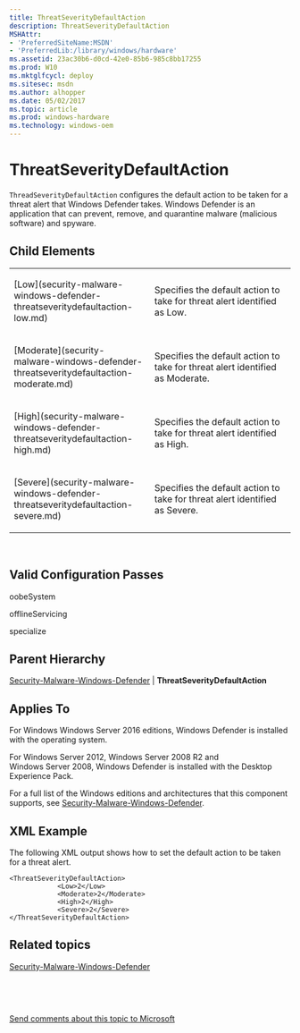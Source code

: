 ```yaml
---
title: ThreatSeverityDefaultAction
description: ThreatSeverityDefaultAction
MSHAttr:
- 'PreferredSiteName:MSDN'
- 'PreferredLib:/library/windows/hardware'
ms.assetid: 23ac30b6-d0cd-42e0-85b6-985c8bb17255
ms.prod: W10
ms.mktglfcycl: deploy
ms.sitesec: msdn
ms.author: alhopper
ms.date: 05/02/2017
ms.topic: article
ms.prod: windows-hardware
ms.technology: windows-oem
---
```


# ThreatSeverityDefaultAction


`ThreadSeverityDefaultAction` configures the default action to be taken for a threat alert that Windows Defender takes. Windows Defender is an application that can prevent, remove, and quarantine malware (malicious software) and spyware.

## Child Elements


<table>
<colgroup>
<col width="50%" />
<col width="50%" />
</colgroup>
<tbody>
<tr class="odd">
<td><p>[Low](security-malware-windows-defender-threatseveritydefaultaction-low.md)</p></td>
<td><p>Specifies the default action to take for threat alert identified as Low.</p></td>
</tr>
<tr class="even">
<td><p>[Moderate](security-malware-windows-defender-threatseveritydefaultaction-moderate.md)</p></td>
<td><p>Specifies the default action to take for threat alert identified as Moderate.</p></td>
</tr>
<tr class="odd">
<td><p>[High](security-malware-windows-defender-threatseveritydefaultaction-high.md)</p></td>
<td><p>Specifies the default action to take for threat alert identified as High.</p></td>
</tr>
<tr class="even">
<td><p>[Severe](security-malware-windows-defender-threatseveritydefaultaction-severe.md)</p></td>
<td><p>Specifies the default action to take for threat alert identified as Severe.</p></td>
</tr>
</tbody>
</table>

 

## Valid Configuration Passes


oobeSystem

offlineServicing

specialize

## Parent Hierarchy


[Security-Malware-Windows-Defender](security-malware-windows-defender.md) | **ThreatSeverityDefaultAction**

## Applies To


For Windows Windows Server 2016 editions, Windows Defender is installed with the operating system.

For Windows Server 2012, Windows Server 2008 R2 and Windows Server 2008, Windows Defender is installed with the Desktop Experience Pack.

For a full list of the Windows editions and architectures that this component supports, see [Security-Malware-Windows-Defender](security-malware-windows-defender.md).

## XML Example


The following XML output shows how to set the default action to be taken for a threat alert.

``` syntax
<ThreatSeverityDefaultAction>
            <Low>2</Low>
            <Moderate>2</Moderate>
            <High>2</High>
            <Severe>2</Severe>
</ThreatSeverityDefaultAction>
```

## Related topics


[Security-Malware-Windows-Defender](security-malware-windows-defender.md)

 

 

[Send comments about this topic to Microsoft](mailto:wsddocfb@microsoft.com?subject=Documentation%20feedback%20%5Bp_unattend\p_unattend%5D:%20ThreatSeverityDefaultAction%20%20RELEASE:%20%2810/3/2016%29&body=%0A%0APRIVACY%20STATEMENT%0A%0AWe%20use%20your%20feedback%20to%20improve%20the%20documentation.%20We%20don't%20use%20your%20email%20address%20for%20any%20other%20purpose,%20and%20we'll%20remove%20your%20email%20address%20from%20our%20system%20after%20the%20issue%20that%20you're%20reporting%20is%20fixed.%20While%20we're%20working%20to%20fix%20this%20issue,%20we%20might%20send%20you%20an%20email%20message%20to%20ask%20for%20more%20info.%20Later,%20we%20might%20also%20send%20you%20an%20email%20message%20to%20let%20you%20know%20that%20we've%20addressed%20your%20feedback.%0A%0AFor%20more%20info%20about%20Microsoft's%20privacy%20policy,%20see%20http://privacy.microsoft.com/default.aspx. "Send comments about this topic to Microsoft")





